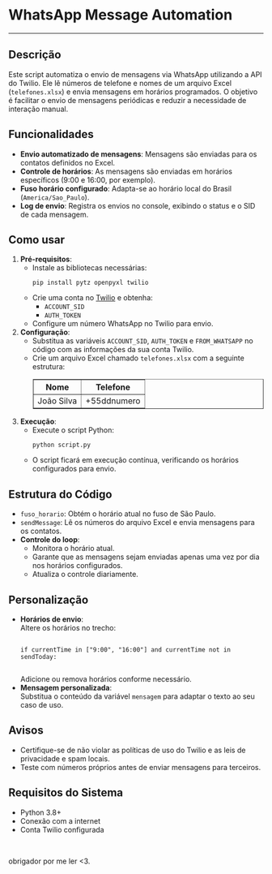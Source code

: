   <h1>WhatsApp Message Automation</h1>
    <hr>
    <h2>Descrição</h2>
    <p>
        Este script automatiza o envio de mensagens via WhatsApp utilizando a API do Twilio. Ele lê números de telefone e nomes de um arquivo Excel (<code>telefones.xlsx</code>) e envia mensagens em horários programados. O objetivo é facilitar o envio de mensagens periódicas e reduzir a necessidade de interação manual.
    </p>
    <h2>Funcionalidades</h2>
    <ul>
        <li><b>Envio automatizado de mensagens</b>: Mensagens são enviadas para os contatos definidos no Excel.</li>
        <li><b>Controle de horários</b>: As mensagens são enviadas em horários específicos (9:00 e 16:00, por exemplo).</li>
        <li><b>Fuso horário configurado</b>: Adapta-se ao horário local do Brasil (<code>America/Sao_Paulo</code>).</li>
        <li><b>Log de envio</b>: Registra os envios no console, exibindo o status e o SID de cada mensagem.</li>
    </ul>
    <h2>Como usar</h2>
    <ol>
        <li><b>Pré-requisitos</b>:
            <ul>
                <li>Instale as bibliotecas necessárias:
                    <pre><code>pip install pytz openpyxl twilio</code></pre>
                </li>
                <li>Crie uma conta no <a href="https://www.twilio.com/" target="_blank">Twilio</a> e obtenha:
                    <ul>
                        <li><code>ACCOUNT_SID</code></li>
                        <li><code>AUTH_TOKEN</code></li>
                    </ul>
                </li>
                <li>Configure um número WhatsApp no Twilio para envio.</li>
            </ul>
        </li>
        <li><b>Configuração</b>:
            <ul>
                <li>Substitua as variáveis <code>ACCOUNT_SID</code>, <code>AUTH_TOKEN</code> e <code>FROM_WHATSAPP</code> no código com as informações da sua conta Twilio.</li>
                <li>Crie um arquivo Excel chamado <code>telefones.xlsx</code> com a seguinte estrutura:
                    <table border="1">
                        <thead>
                            <tr>
                                <th>Nome</th>
                                <th>Telefone</th>
                            </tr>
                        </thead>
                        <tbody>
                            <tr>
                                <td>João Silva</td>
                                <td>+55ddnumero</td>
                            </tr>
                        </tbody>
                    </table>
                </li>
            </ul>
        </li>
        <li><b>Execução</b>:
            <ul>
                <li>Execute o script Python:
                    <pre><code>python script.py</code></pre>
                </li>
                <li>O script ficará em execução contínua, verificando os horários configurados para envio.</li>
            </ul>
        </li>
    </ol>
    <h2>Estrutura do Código</h2>
    <ul>
        <li><code>fuso_horario</code>: Obtém o horário atual no fuso de São Paulo.</li>
        <li><code>sendMessage</code>: Lê os números do arquivo Excel e envia mensagens para os contatos.</li>
        <li><b>Controle do loop</b>:
            <ul>
                <li>Monitora o horário atual.</li>
                <li>Garante que as mensagens sejam enviadas apenas uma vez por dia nos horários configurados.</li>
                <li>Atualiza o controle diariamente.</li>
            </ul>
        </li>
    </ul>
    <h2>Personalização</h2>
    <ul>
        <li><b>Horários de envio</b>:<br>
            Altere os horários no trecho:
            <pre><code>
if currentTime in ["9:00", "16:00"] and currentTime not in sendToday:
            </code></pre>
            Adicione ou remova horários conforme necessário.
        </li>
        <li><b>Mensagem personalizada</b>:<br>
            Substitua o conteúdo da variável <code>mensagem</code> para adaptar o texto ao seu caso de uso.
        </li>
    </ul>
    <h2>Avisos</h2>
    <ul>
        <li>Certifique-se de não violar as políticas de uso do Twilio e as leis de privacidade e spam locais.</li>
        <li>Teste com números próprios antes de enviar mensagens para terceiros.</li>
    </ul>
    <h2>Requisitos do Sistema</h2>
    <ul>
        <li>Python 3.8+</li>
        <li>Conexão com a internet</li>
        <li>Conta Twilio configurada</li>
    </ul>
 <br>
    <p>
        obrigador por me ler <3.
    </p>
